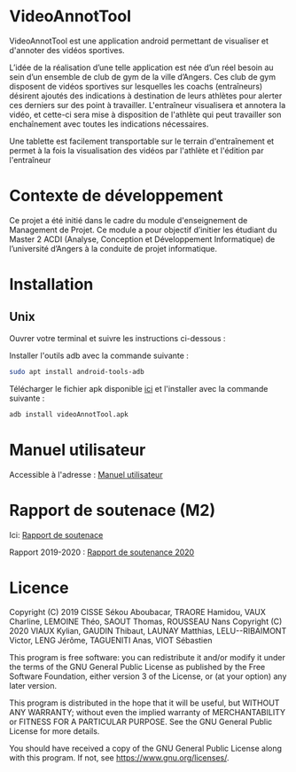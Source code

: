# VideoAnnotTool

VideoAnnotTool est une application android permettant de visualiser et d'annoter des vidéos sportives.

L’idée de la réalisation d’une telle application est née d’un réel besoin au sein d’un ensemble de club de gym de la ville d’Angers. Ces club de gym disposent de vidéos sportives sur lesquelles les coachs (entraîneurs) désirent ajoutés des indications à destination de leurs athlètes pour alerter ces derniers sur des point à travailler. L'entraîneur visualisera et annotera la vidéo, et cette-ci sera mise à disposition de l'athlète qui peut travailler son enchaînement avec toutes les indications nécessaires.

Une tablette est facilement transportable sur le terrain d'entraînement et permet à la fois la
visualisation des vidéos par l'athlète et l'édition par l'entraîneur

# Contexte de développement
Ce projet a été initié dans le cadre du module d'enseignement de Management de Projet. Ce module a pour objectif d’initier les étudiant du Master 2 ACDI (Analyse, Conception et Développement Informatique) de l’université d’Angers à la conduite de projet informatique.


# Installation


## Unix
Ouvrer votre terminal et suivre les instructions ci-dessous : 

Installer l'outils adb avec la commande suivante : 
```bash
sudo apt install android-tools-adb 
```
Télécharger le fichier apk disponible [ici](https://github.com/VideoAnnot/VideoAnnotTool/tree/master/app/release/videoAnnotTool.apk) et l'installer avec la commande suivante :
```bash
adb install videoAnnotTool.apk
```

# Manuel utilisateur 
Accessible à l'adresse : [Manuel utilisateur](https://github.com/VideoAnnot/VideoAnnotTool/tree/master/docs/Manuel_utilisateur.pdf)

# Rapport de soutenace (M2)
Ici: [Rapport de soutenace](https://github.com/VideoAnnot/VideoAnnotTool/tree/master/docs/rapport_projet-VideoAnnot-version_finale.pdf)

Rapport 2019-2020 : [Rapport de soutenance 2020](https://github.com/univ-angers/VideoAnnotTool/blob/master/docs/RapportM2_2020.pdf)


# Licence

Copyright (C) 2019 CISSE Sékou Aboubacar, TRAORE Hamidou, VAUX Charline, LEMOINE Théo, SAOUT Thomas, ROUSSEAU Nans
Copyright (C) 2020 VIAUX Kylian, GAUDIN Thibaut, LAUNAY Matthias, LELU--RIBAIMONT Victor, LENG Jérôme, TAGUENITI Anas, VIOT Sébastien

This program is free software: you can redistribute it and/or modify it under the terms of the GNU General Public License as published by the Free Software Foundation, either version 3 of the License, or (at your option) any later version.

This program is distributed in the hope that it will be useful, but WITHOUT ANY WARRANTY; without even the implied warranty of MERCHANTABILITY or FITNESS FOR A PARTICULAR PURPOSE.  See the GNU General Public License for more details.

You should have received a copy of the GNU General Public License
along with this program.  If not, see <https://www.gnu.org/licenses/>.
